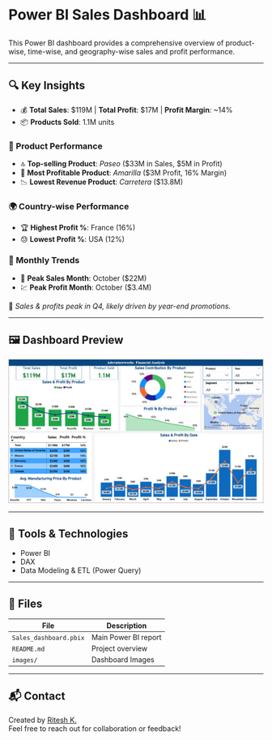 # Power BI Sales Dashboard 📊

This Power BI dashboard provides a comprehensive overview of product-wise, time-wise, and geography-wise sales and profit performance.

---

## 🔍 Key Insights
- 💰 **Total Sales**: $119M | **Total Profit**: $17M | **Profit Margin**: ~14%
- 📦 **Products Sold**: 1.1M units

### 🧾 Product Performance
- 🔝 **Top-selling Product**: *Paseo* ($33M in Sales, $5M in Profit)
- 💸 **Most Profitable Product**: *Amarilla* ($3M Profit, 16% Margin)
- 📉 **Lowest Revenue Product**: *Carretera* ($13.8M)

### 🌍 Country-wise Performance
- 🏆 **Highest Profit %**: France (16%)
- 😓 **Lowest Profit %**: USA (12%)

### 📆 Monthly Trends
- 🚀 **Peak Sales Month**: October ($22M)
- 💹 **Peak Profit Month**: October ($3.4M)

📌 *Sales & profits peak in Q4, likely driven by year-end promotions.*

---

## 🖼️ Dashboard Preview
![Dashboard Screenshot](Dashboard.png)

---

## 🧰 Tools & Technologies
- Power BI
- DAX
- Data Modeling & ETL (Power Query)

---

## 📂 Files
| File | Description |
|------|-------------|
| `Sales_dashboard.pbix` | Main Power BI report |
| `README.md` | Project overview |
| `images/` | Dashboard Images |

---

## 📬 Contact
Created by [Ritesh K.](www.linkedin.com/in/ritesh-analytics)  
Feel free to reach out for collaboration or feedback!
